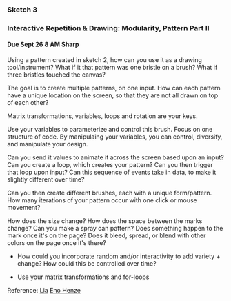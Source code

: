 ### Sketch 3

### Interactive Repetition & Drawing: Modularity, Pattern Part II

#### Due Sept 26 8 AM Sharp

Using a pattern created in sketch 2, how can you use it as a drawing tool/instrument? What if it that pattern was one bristle on a brush? What if three bristles touched the canvas?

The goal is to create multiple patterns, on one input. How can each pattern have a unique location on the screen, so that they are not all drawn on top of each other?

Matrix transformations, variables, loops and rotation are your keys.

Use your variables to parameterize and control this brush. Focus on one structure of code. By manipulaing your variables, you can control, diversify, and manipulate your design.

Can you send it values to animate it across the screen based upon an input? Can you create a loop, which creates your pattern? Can you then trigger that loop upon input? Can this sequence of events take in data, to make it slightly different over time? 

Can you then create different brushes, each with a unique form/pattern. How many iterations of your pattern occur with one click or mouse movement?

How does the size change? How does the space between the marks change? Can you make a spray can pattern? Does something happen to the mark once it's on the page? Does it bleed, spread, or blend with other colors on the page once it's there?

 - How could you incorporate random and/or interactivity to add variety + change? How could this be controlled over time?

 - Use your matrix transformations and for-loops

 Reference: [Lia](http://www.liaworks.com/category/theprojects/)
 [Eno Henze](http://enohenze.de/)
